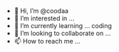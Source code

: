 - 👋 Hi, I’m @coodaa
- 👀 I’m interested in ...
- 🌱 I’m currently learning ... coding
- 💞️ I’m looking to collaborate on ...
- 📫 How to reach me ...

<!---
cotingking/cotingking is a ✨ special ✨ repository because its `README.md` (this file) appears on your GitHub profile.
You can click the Preview link to take a look at your changes.
--->
